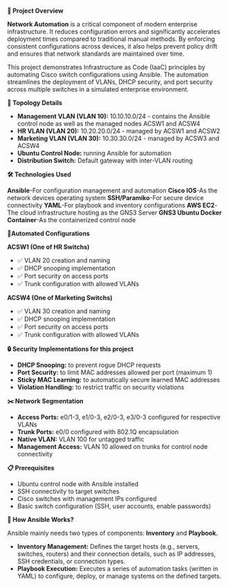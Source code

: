 **📘 Project Overview**

**Network Automation** is a critical component of modern enterprise infrastructure. It reduces configuration errors and significantly accelerates deployment times compared to traditional manual methods. By enforcing consistent configurations across devices, it also helps prevent policy drift and ensures that network standards are maintained over time.


This project demonstrates Infrastructure as Code (IaaC) principles by automating Cisco switch configurations using Ansible. The automation streamlines the deployment of VLANs, DHCP security, and port security across multiple switches in a simulated enterprise environment.

**🧩 Topology Details**

- **Management VLAN (VLAN 10):** 10.10.10.0/24 - contains the Ansible control node as well as the managed nodes ACSW1 and ACSW4
- **HR VLAN (VLAN 20):** 10.20.20.0/24 - managed by ACSW1 and ACSW2
- **Marketing VLAN (VLAN 30):** 10.30.30.0/24 - managed by ACSW3 and ACSW4
- **Ubuntu Control Node:** running Ansible for automation
- **Distribution Switch:** Default gateway with inter-VLAN routing

**🛠️ Technologies Used**

**Ansible**-For configuration management and automation
**Cisco IOS**-As the network devices operating system
**SSH/Paramiko**-For secure device connectivity
**YAML**-For playbook and inventory configurations
**AWS EC2**-The cloud infrastructure hosting as the GNS3 Server
**GNS3 Ubuntu Docker Container**-As the containerized control node

**🔧Automated Configurations**

**ACSW1 (One of HR Switchs)**
- ✅ VLAN 20 creation and naming
- ✅ DHCP snooping implementation
- ✅ Port security on access ports
- ✅ Trunk configuration with allowed VLANs

**ACSW4 (One of Marketing Switchs)**

- ✅ VLAN 30 creation and naming
- ✅ DHCP snooping implementation
- ✅ Port security on access ports
- ✅ Trunk configuration with allowed VLANs

**🔒 Security Implementations for this project**

- **DHCP Snooping:** to prevent rogue DHCP requests
- **Port Security:** to limit MAC addresses allowed per port (maximum 1)
- **Sticky MAC Learning:** to automatically secure learned MAC addresses
- **Violation Handling:** to restrict traffic on security violations

**✂️ Network Segmentation**

- **Access Ports:** e0/1-3, e1/0-3, e2/0-3, e3/0-3 configured for respective VLANs
- **Trunk Ports:** e0/0 configured with 802.1Q encapsulation
- **Native VLAN:** VLAN 100 for untagged traffic
- **Management Access:** VLAN 10 allowed on trunks for control node connectivity

**📋 Prerequisites**

- Ubuntu control node with Ansible installed
- SSH connectivity to target switches
- Cisco switches with management IPs configured
- Basic switch configuration (SSH, user accounts, enable passwords)

**🤔 How Ansible Works?**

Ansible mainly needs two types of components: **Inventory** and **Playbook.**
- **Inventory Management:** Defines the target hosts (e.g., servers, switches, routers) and their connection details, such as IP addresses, SSH credentials, or connection types.
- **Playbook Execution:** Executes a series of automation tasks (written in YAML) to configure, deploy, or manage systems on the defined targets.
